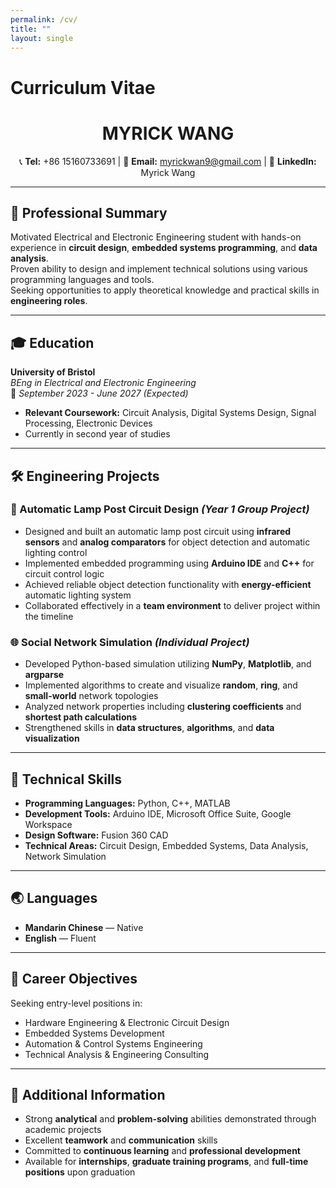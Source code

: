 ```yaml
---
permalink: /cv/
title: ""
layout: single
---
```


# Curriculum Vitae

<h1 align="center">MYRICK WANG</h1>

<p align="center">
📞 <strong>Tel:</strong> +86 15160733691 | 📧 <strong>Email:</strong> <a href="mailto:myrickwan9@gmail.com">myrickwan9@gmail.com</a> | 🔗 <strong>LinkedIn:</strong> Myrick Wang
</p>

---

## 🚀 Professional Summary
Motivated Electrical and Electronic Engineering student with hands-on experience in **circuit design**, **embedded systems programming**, and **data analysis**.  
Proven ability to design and implement technical solutions using various programming languages and tools.  
Seeking opportunities to apply theoretical knowledge and practical skills in **engineering roles**.

---

## 🎓 Education
**University of Bristol**  
*BEng in Electrical and Electronic Engineering*  
📅 *September 2023 - June 2027 (Expected)*  
- **Relevant Coursework:** Circuit Analysis, Digital Systems Design, Signal Processing, Electronic Devices  
- Currently in second year of studies

---

## 🛠 Engineering Projects

### 🔦 Automatic Lamp Post Circuit Design *(Year 1 Group Project)*
- Designed and built an automatic lamp post circuit using **infrared sensors** and **analog comparators** for object detection and automatic lighting control  
- Implemented embedded programming using **Arduino IDE** and **C++** for circuit control logic  
- Achieved reliable object detection functionality with **energy-efficient** automatic lighting system  
- Collaborated effectively in a **team environment** to deliver project within the timeline  

### 🌐 Social Network Simulation *(Individual Project)*
- Developed Python-based simulation utilizing **NumPy**, **Matplotlib**, and **argparse**  
- Implemented algorithms to create and visualize **random**, **ring**, and **small-world** network topologies  
- Analyzed network properties including **clustering coefficients** and **shortest path calculations**  
- Strengthened skills in **data structures**, **algorithms**, and **data visualization**  

---

## 🧰 Technical Skills
- **Programming Languages:** Python, C++, MATLAB  
- **Development Tools:** Arduino IDE, Microsoft Office Suite, Google Workspace  
- **Design Software:** Fusion 360 CAD  
- **Technical Areas:** Circuit Design, Embedded Systems, Data Analysis, Network Simulation  

---

## 🌏 Languages
- **Mandarin Chinese** — Native  
- **English** — Fluent  

---

## 🎯 Career Objectives
Seeking entry-level positions in:  
- Hardware Engineering & Electronic Circuit Design  
- Embedded Systems Development  
- Automation & Control Systems Engineering  
- Technical Analysis & Engineering Consulting  

---

## 📌 Additional Information
- Strong **analytical** and **problem-solving** abilities demonstrated through academic projects  
- Excellent **teamwork** and **communication** skills  
- Committed to **continuous learning** and **professional development**  
- Available for **internships**, **graduate training programs**, and **full-time positions** upon graduation
